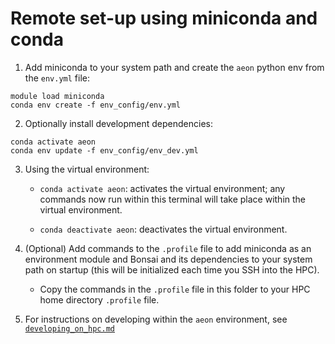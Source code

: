 # Remote set-up using miniconda and conda

1. Add miniconda to your system path and create the `aeon` python env from the `env.yml` file:

```
module load miniconda
conda env create -f env_config/env.yml
```

2. Optionally install development dependencies:

```
conda activate aeon
conda env update -f env_config/env_dev.yml
```

3. Using the virtual environment:

    - `conda activate aeon`: activates the virtual environment; any commands now run within this terminal will take place within the virtual environment.

    - `conda deactivate aeon`: deactivates the virtual environment.

4. (Optional) Add commands to the `.profile` file to add miniconda as an environment module and Bonsai and its dependencies to your system path on startup (this will be initialized each time you SSH into the HPC).
    
    - Copy the commands in the `.profile` file in this folder to your HPC home directory `.profile` file.

5. For instructions on developing within the `aeon` environment, see [`developing_on_hpc.md`](./developing_on_hpc.md)